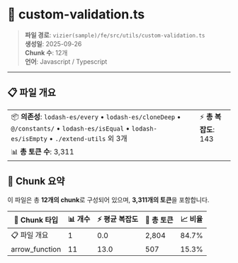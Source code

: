 # 📄 custom-validation.ts

> **파일 경로**: `vizier(sample)/fe/src/utils/custom-validation.ts`  
> **생성일**: 2025-09-26  
> **Chunk 수**: 12개  
> **언어**: Javascript / Typescript
---


## 📋 파일 개요

| | |
|--|--|
| 📦 **의존성**: `lodash-es/every` • `lodash-es/cloneDeep` • `@/constants/` • `lodash-es/isEqual` • `lodash-es/isEmpty` • `./extend-utils` 외 3개 | ⚡ **총 복잡도**: 143 |
| 📊 **총 토큰 수**: 3,311 |  |






## 🧩 Chunk 요약

이 파일은 총 **12개의 chunk**로 구성되어 있으며, **3,311개의 토큰**을 포함합니다.

| 🧩 Chunk 타입 | 📊 개수 | ⚡ 평균 복잡도 | 📝 총 토큰 | 📈 비율 |
|---------------|--------|-------------|----------|--------|
| 📋 파일 개요 | 1 | 0.0 | 2,804 | 84.7% |
| arrow_function | 11 | 13.0 | 507 | 15.3% |

